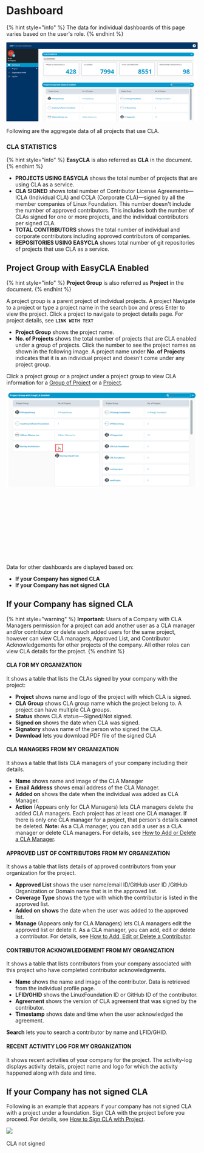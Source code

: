# Dashboard

{% hint style="info" %}
The data for individual dashboards of this page varies based on the user's role.
{% endhint %}

![Company Dashboard](../../.gitbook/assets/company-dashboard.png)

Following are the aggregate data of all projects that use CLA.

### CLA STATISTICS <a id="cla-statistics"></a>

{% hint style="info" %}
**EasyCLA** is also referred as **CLA** in the document.
{% endhint %}

* **PROJECTS USING EASYCLA** shows the total number of projects that are using CLA as a service.
* **CLA SIGNED** shows total number of Contributor License Agreements—ICLA \(Individual CLA\) and CCLA \(Corporate CLA\)—signed by all the member companies of Linux Foundation. This number doesn't include the number of approved contributors. This includes both the number of CLAs signed for one or more projects, and the individual contributors per signed CLA.
* **TOTAL CONTRIBUTORS** shows the total number of individual and corporate contributors including approved contributors of companies.
* **REPOSITORIES USING EASYCLA** shows total number of git repositories of projects that use CLA as a service.

## Project Group with EasyCLA Enabled

{% hint style="info" %}
**Project Group** is also referred as **Project** in the document.
{% endhint %}

​A project group is a parent project of individual projects. A project  Navigate to a project or type a project name in the search box and press Enter to view the project. Click a project to navigate to project details page. For project details, see **`LINK WITH TEXT`**

* **Project Group** shows the project name.
* **No. of Projects** shows the total number of projects that are CLA enabled under a group of projects. Click the number to see the project names as shown in the following image. A project name under **No. of Projects** indicates that it is an individual project and doesn't come under any project group.

Click a project group or a project under a project group to view CLA information for a [Group of Project](https://dibya-test-org.gitbook.io/company-dashboard/projects/foundations/easycla#cla-statistics) or a [Project](projects/projects/easycla/).

![View Projects](../../.gitbook/assets/view-projects.png)

​

​

​

​

​

​

Data for other dashboards are displayed based on:

* **If your Company has signed CLA**
* **If your Company has not signed CLA**

## If your Company has signed CLA <a id="if-your-company-has-signed-cla"></a>

{% hint style="warning" %}
**Important:** Users of a Company with CLA Managers permission for a project can add another user as a CLA manager and/or contributor or delete such added users for the same project, however can view CLA managers, Approved List, and Contributor Acknowledgements for other projects of the company. All other roles can view CLA details for the project.
{% endhint %}

#### CLA FOR MY ORGANIZATION <a id="cla-for-my-organization"></a>

It shows a table that lists the CLAs signed by your company with the project:

* **Project** shows name and logo of the project with which CLA is signed.
* **CLA Group** shows CLA group name which the project belong to. A project can have multiple CLA groups.
* **Status** shows CLA status—Signed/Not signed.
* **Signed on** shows the date when CLA was signed.
* **Signatory** shows name of the person who signed the CLA.
* **Download** lets you download PDF file of the signed CLA

#### CLA MANAGERS FROM MY ORGANIZATION <a id="cla-managers-from-my-organization"></a>

It shows a table that lists CLA managers of your company including their details.

* **Name** shows name and image of the CLA Manager
* **Email Address** shows email address of the CLA Manager.
* **Added on** shows the date when the individual was added as CLA Manager.
* **Action** \(Appears only for CLA Managers\) lets CLA managers delete the added CLA managers. Each project has at least one CLA manager. If there is only one CLA manager for a project, that person's details cannot be deleted. **Note:** As a CLA manager, you can add a user as a CLA manager or delete CLA managers. For details, see [How to Add or Delete a CLA Manager](projects/projects/easycla/how-to-add-or-delete-a-cla-manager.md).

#### APPROVED LIST OF CONTRIBUTORS FROM MY ORGANIZATION <a id="approved-list-of-contributors-from-my-organization"></a>

It shows a table that lists details of approved contributors from your organization for the project.

* **Approved List** shows the user name/email lD/GitHub user ID /GitHub Organization or Domain name that is in the approved list.
* **Coverage Type** shows the type with which the contributor is listed in the approved list.
* **Added on** **shows** the date when the user was added to the approved list.
* **Manage** \(Appears only for CLA Managers\) lets CLA managers edit the approved list or delete it. As a CLA manager, you can add, edit or delete a contributor. For details, see [How to Add, Edit or Delete a Contributor](projects/projects/easycla/how-to-add-edit-or-delete-a-contributor.md).

#### CONTRIBUTOR ACKNOWLEDGEMENT FROM MY ORGANIZATION <a id="contributor-acknowledgement-from-my-organization"></a>

It shows a table that lists contributors from your company associated with this project who have completed contributor acknowledgments.

* **Name** shows the name and image of the contributor. Data is retrieved from the individual profile page.
* **LFID/GHID** shows the LinuxFoundation ID or GitHub ID of the contributor.
* **Agreement** shows the version of CLA agreement that was signed by the contributor.
* **Timestamp** shows date and time when the user acknowledged the agreement.

**Search** lets you to search a contributor by name and LFID/GHID.

#### RECENT ACTIVITY LOG FOR MY ORGANIZATION <a id="recent-activity-log-for-my-organization"></a>

It shows recent activities of your company for the project. The activity-log displays activity details, project name and logo for which the activity happened along with date and time.

## If your Company has not signed CLA <a id="if-your-company-has-not-signed-cla"></a>

Following is an example that appears if your company has not signed CLA with a project under a foundation. Sign CLA with the project before you proceed. For details, see [How to Sign CLA with Project](projects/projects/easycla/how-to-sign-cla-with-project.md).

![](https://gblobscdn.gitbook.com/assets%2F-M2DCN9UgoRgMEkgnLyP%2F-M9roIeDUquwapsG6oPJ%2F-M9rpJlKSE1tcHGVUxfZ%2Fcompany%20has%20not%20signed%20cla.png?alt=media&token=7c8318e4-79e9-4692-9c73-a19d3bc2d831)

CLA not signed

​

